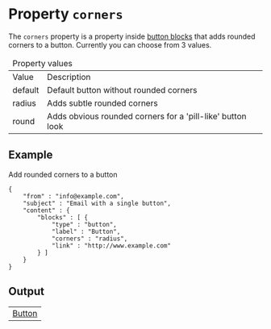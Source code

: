 # Property `corners`   

The `corners` property is a property inside <a href="/support/json/block-button">button blocks</a> that adds
rounded corners to a button. Currently you can choose from 3 values.

<table class="info">
    <thead>
        <tr><td colspan="3">Property values</td></tr>
    </thead>
    <tbody>
        <tr>
            <td>Value</td>
            <td>Description</td>
        </tr>
        <tr>
            <td>default</td>
            <td>Default button without rounded corners</td>
        </tr>
        <tr>
            <td>radius</td>
            <td>Adds subtle rounded corners</td>
        </tr>
        <tr>
            <td>round</td>
            <td>Adds obvious rounded corners for a 'pill-like' button look</td>
        </tr>
    </tbody>
</table>

## Example
Add rounded corners to a button

    {
        "from" : "info@example.com",
        "subject" : "Email with a single button",
        "content" : {
            "blocks" : [ {
                "type" : "button",
                "label" : "Button",
                "corners" : "radius",
                "link" : "http://www.example.com"
            } ]
        }
    }

## Output

<table class="responsive-output property-button">
    <tr>
        <td>
            <a href="http://www.example.com" title="Button">Button</a>
        </td>
    </tr>
</table>

